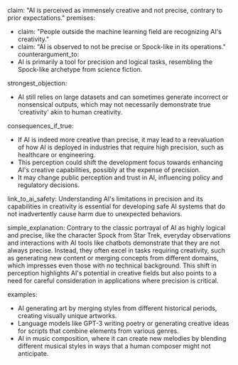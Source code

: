 claim: "AI is perceived as immensely creative and not precise, contrary to prior expectations."
premises:
  - claim: "People outside the machine learning field are recognizing AI's creativity."
  - claim: "AI is observed to not be precise or Spock-like in its operations."
counterargument_to:
  - AI is primarily a tool for precision and logical tasks, resembling the Spock-like archetype from science fiction.

strongest_objection:
  - AI still relies on large datasets and can sometimes generate incorrect or nonsensical outputs, which may not necessarily demonstrate true 'creativity' akin to human creativity.

consequences_if_true:
  - If AI is indeed more creative than precise, it may lead to a reevaluation of how AI is deployed in industries that require high precision, such as healthcare or engineering.
  - This perception could shift the development focus towards enhancing AI's creative capabilities, possibly at the expense of precision.
  - It may change public perception and trust in AI, influencing policy and regulatory decisions.

link_to_ai_safety:
  Understanding AI's limitations in precision and its capabilities in creativity is essential for developing safe AI systems that do not inadvertently cause harm due to unexpected behaviors.

simple_explanation:
  Contrary to the classic portrayal of AI as highly logical and precise, like the character Spock from Star Trek, everyday observations and interactions with AI tools like chatbots demonstrate that they are not always precise. Instead, they often excel in tasks requiring creativity, such as generating new content or merging concepts from different domains, which impresses even those with no technical background. This shift in perception highlights AI's potential in creative fields but also points to a need for careful consideration in applications where precision is critical.

examples:
  - AI generating art by merging styles from different historical periods, creating visually unique artworks.
  - Language models like GPT-3 writing poetry or generating creative ideas for scripts that combine elements from various genres.
  - AI in music composition, where it can create new melodies by blending different musical styles in ways that a human composer might not anticipate.